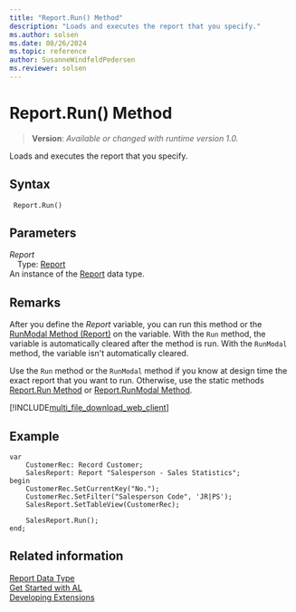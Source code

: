 ```yaml
---
title: "Report.Run() Method"
description: "Loads and executes the report that you specify."
ms.author: solsen
ms.date: 08/26/2024
ms.topic: reference
author: SusanneWindfeldPedersen
ms.reviewer: solsen
---
```

[//]: # (START>DO_NOT_EDIT)
[//]: # (IMPORTANT:Do not edit any of the content between here and the END>DO_NOT_EDIT.)
[//]: # (Any modifications should be made in the .xml files in the ModernDev repo.)
# Report.Run() Method
> **Version**: _Available or changed with runtime version 1.0._

Loads and executes the report that you specify.


## Syntax
```AL
 Report.Run()
```
## Parameters
*Report*  
&emsp;Type: [Report](report-data-type.md)  
An instance of the [Report](report-data-type.md) data type.  


[//]: # (IMPORTANT: END>DO_NOT_EDIT)

## Remarks  

After you define the *Report* variable, you can run this method or the [RunModal Method \(Report\)](reportinstance-runmodal-method.md) on the variable. With the `Run` method, the variable is automatically cleared after the method is run. With the `RunModal` method, the variable isn't automatically cleared. 

Use the `Run` method or the `RunModal` method if you know at design time the exact report that you want to run. Otherwise, use the static methods [Report.Run Method](report-run-method.md) or [Report.RunModal Method](report-runmodal-method.md). 

[!INCLUDE[multi_file_download_web_client](../../includes/multi_file_download_web_client.md)]
  
## Example  

```al
var
    CustomerRec: Record Customer;
    SalesReport: Report "Salesperson - Sales Statistics";
begin
    CustomerRec.SetCurrentKey("No.");  
    CustomerRec.SetFilter("Salesperson Code", 'JR|PS');  
    SalesReport.SetTableView(CustomerRec);  
    
    SalesReport.Run();
end;
```  

## Related information

[Report Data Type](report-data-type.md)  
[Get Started with AL](../../devenv-get-started.md)  
[Developing Extensions](../../devenv-dev-overview.md)